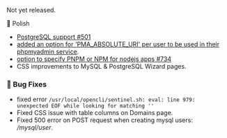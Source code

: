 Not yet released.

💅 Polish
- [PostgreSQL support #501](https://github.com/stefanpejcic/OpenPanel/issues/501)
- [added an option for 'PMA_ABSOLUTE_URI' per user to be used in their phpmyadmin service](https://discord.com/channels/1205652108213485568/1205652108213485571/1432304746647261205).
- [option to specify PNPM or NPM for nodejs apps #734](https://github.com/stefanpejcic/OpenPanel/discussions/734)
- CSS improvements to MySQL & PostgreSQL Wizard pages.

### 🐛 Bug Fixes
- fixed error `/usr/local/opencli/sentinel.sh: eval: line 979: unexpected EOF while looking for matching ''`
- Fixed CSS issue with table columns on Domains page.
- Fixed 500 error on POST request when creating mysql users: */mysql/user*.

